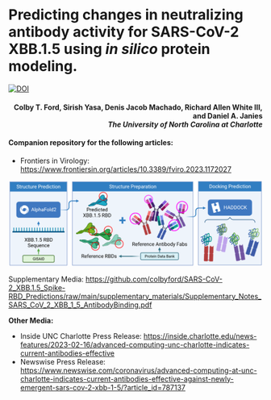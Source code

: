 # Predicting changes in neutralizing antibody activity for SARS-CoV-2 XBB.1.5 using _in silico_ protein modeling.

[![DOI](https://zenodo.org/badge/DOI/10.3389/fviro.2023.1172027.svg)](https://doi.org/10.3389/fviro.2023.1172027)

<h4 align="right">Colby T. Ford, Sirish Yasa, Denis Jacob Machado, Richard Allen White III, and Daniel A. Janies<br><i>The University of North Carolina at Charlotte</i></h4>

#### Companion repository for the following articles:
<!--- bior&Chi;iv Preprint: https://www.biorxiv.org/content/10.1101/2023.02.10.528025-->
- Frontiers in Virology: https://www.frontiersin.org/articles/10.3389/fviro.2023.1172027

![](figures/process.png)

Supplementary Media: https://github.com/colbyford/SARS-CoV-2_XBB.1.5_Spike-RBD_Predictions/raw/main/supplementary_materials/Supplementary_Notes_SARS_CoV_2_XBB_1_5_AntibodyBinding.pdf

__Other Media:__
- Inside UNC Charlotte Press Release: https://inside.charlotte.edu/news-features/2023-02-16/advanced-computing-unc-charlotte-indicates-current-antibodies-effective
- Newswise Press Release: https://www.newswise.com/coronavirus/advanced-computing-at-unc-charlotte-indicates-current-antibodies-effective-against-newly-emergent-sars-cov-2-xbb-1-5/?article_id=787137
